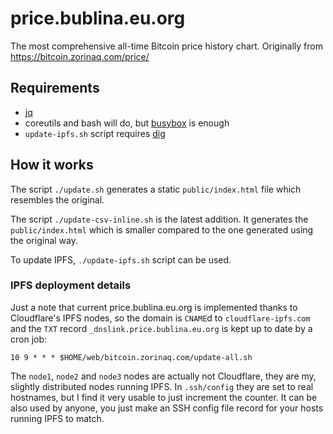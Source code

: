 # price.bublina.eu.org
The most comprehensive all-time Bitcoin price history chart.
Originally from https://bitcoin.zorinaq.com/price/

## Requirements

 * [jq](https://stedolan.github.io/jq/)
 * coreutils and bash will do,
   but [busybox](https://busybox.net/) is enough
 * `update-ipfs.sh` script requires
   [dig](https://bind.isc.org/doc/arm/9.11/man.dig.html)

## How it works

The script `./update.sh` generates a static `public/index.html`
file which resembles the original.

The script `./update-csv-inline.sh` is the latest addition.
It generates the `public/index.html` which is smaller compared
to the one generated using the original way.

To update IPFS, `./update-ipfs.sh` script can be used.

### IPFS deployment details

Just a note that current price.bublina.eu.org is implemented
thanks to Cloudflare's IPFS nodes, so the domain is `CNAME`d
to `cloudflare-ipfs.com` and the `TXT` record
`_dnslink.price.bublina.eu.org` is kept up to date by a cron job:

```
10 9 * * * $HOME/web/bitcoin.zorinaq.com/update-all.sh
```

The `node1`, `node2` and `node3` nodes are actually not Cloudflare,
they are my, slightly distributed nodes running IPFS. In `.ssh/config`
they are set to real hostnames, but I find it very usable to just
increment the counter. It can be also used by anyone, you just make
an SSH config file record for your hosts running IPFS to match.

